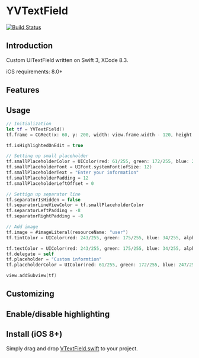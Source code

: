 # YVTextField

[![Build Status](https://travis-ci.org/Shadberrow/YVTextField.svg?branch=master)](https://travis-ci.org/Shadberrow/YVTextField.svg?branch=master)

## Introduction

Custom UITextField written on Swift 3, XCode 8.3.

iOS requirements: 8.0+

## Features


## Usage

```swift
// Initialization
let tf = YVTextField()
tf.frame = CGRect(x: 60, y: 200, width: view.frame.width - 120, height: 30)

tf.isHighlightedOnEdit = true

// Setting up small placeholder
tf.smallPlaceholderColor = UIColor(red: 61/255, green: 172/255, blue: 247/255, alpha: 1)
tf.smallPlaceholderFont = UIFont.systemFont(ofSize: 12)
tf.smallPlaceholderText = "Enter your information"
tf.smallPlaceholderPadding = 12
tf.smallPlaceholderLeftOffset = 0

// Settign up separator line
tf.separatorIsHidden = false
tf.separatorLineViewColor = tf.smallPlaceholderColor
tf.separatorLeftPadding = -8
tf.separatorRightPadding = -8

// Add image
tf.image = #imageLiteral(resourceName: "user")
tf.tintColor = UIColor(red: 243/255, green: 175/255, blue: 34/255, alpha: 1)

tf.textColor = UIColor(red: 243/255, green: 175/255, blue: 34/255, alpha: 1)
tf.delegate = self
tf.placeholder = "Custom informtion"
tf.placeholderColor = UIColor(red: 61/255, green: 172/255, blue: 247/255, alpha: 1)

view.addSubview(tf)
```

## Customizing

## Enable/disable highlighting

## Install (iOS 8+)

Simply drag and drop [VTextField.swift](https://github.com/Shadberrow/YVTextField/blob/master/YVTextField/YVTextField.swift) to your project.
